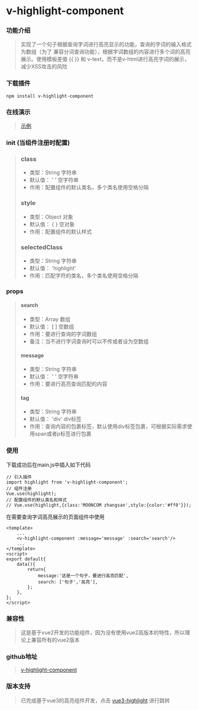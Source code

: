 # v-highlight-component

### 功能介绍
> 实现了一个句子根据查询字词进行高亮显示的功能，查询的字词的输入格式为数组（为了
> 兼容分词查询功能），根据字词数组的内容进行多个词的高亮展示。使用模板差值 {{ }} 和
> v-text，而不是v-html进行高亮字词的展示，减少XSS攻击的风险

### 下载插件
```
npm install v-highlight-component
```

### 在线演示
> [示例](https://mooncom.github.io/v-highlight-component/dist/)

### init (当组件注册时配置)
> ### class
> * 类型：String 字符串
> * 默认值： ' ' 空字符串
> * 作用：配置组件的默认类名，多个类名使用空格分隔
> ### style
> * 类型：Object 对象
> * 默认值： { } 空对象
> * 作用：配置组件的默认样式
> ### selectedClass
> * 类型：String 字符串
> * 默认值： 'highlight'
> * 作用：匹配字符的类名，多个类名使用空格分隔

### props
> #### search
> * 类型：Array 数组
> * 默认值： [ ] 空数组
> * 作用：要进行查询的字词数组
> * 备注：当不进行字词查询时可以不传或者设为空数组
> #### message
> * 类型：String 字符串 
> * 默认值： ' ' 空字符串
> * 作用：要进行高亮查询匹配的内容
> #### tag
> * 类型：String 字符串 
> * 默认值： 'div' div标签
> * 作用：查询内容的包裹标签，默认使用div标签包裹，可根据实际需求使用span或者p标签进行包裹

### 使用
下载成功后在main.js中插入如下代码
```
// 引入插件
import highlight from 'v-highlight-component';
// 组件注册
Vue.use(highlight);
// 配置组件的默认类名和样式
// Vue.use(highlight,{class:'MOONCOM zhangsan',style:{color:'#ff0'}});
```
在需要查询字词高亮展示的页面组件中使用
```
<template>
    ...
    <v-highlight-component :message='message' :search='search'/>
    ...
</template>
<script>
export default{
    data(){
        return{
            message:'这是一个句子，要进行高亮匹配',
            search: ['句子','高亮'],
        };
    },
};
</script>
```

### 兼容性
> 这是基于vue2开发的功能组件，因为没有使用vue2高版本的特性，所以理论上兼容所有的vue2版本 

### github地址
> [v-highlight-component](https://github.com/MOONCOM/v-highlight-component)

### 版本支持
> 已完成基于vue3的高亮组件开发，点击 [vue3-highlight](https://github.com/MOONCOM/vue3-highlight) 进行跳转
